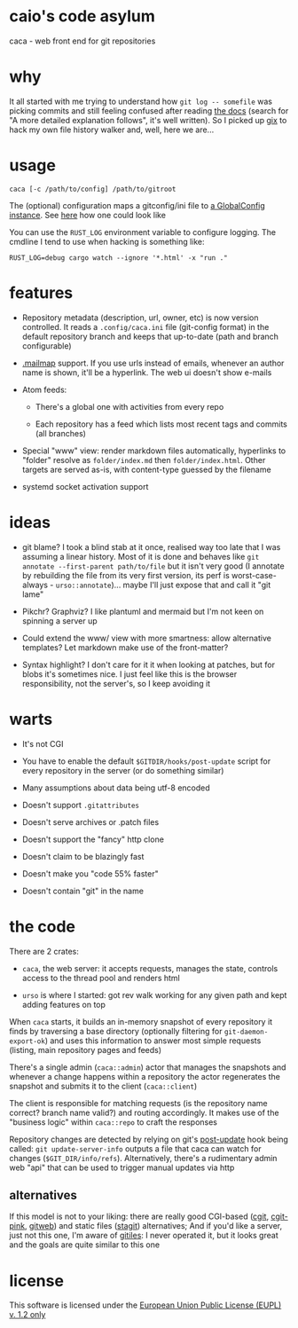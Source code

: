 # caio's code asylum

caca - web front end for git repositories

# why

It all started with me trying to understand how `git log -- somefile`
was picking commits and still feeling confused after reading
[the docs][docs] (search for "A more detailed explanation follows", it's
well written). So I picked up [gix][] to hack my own file history walker
and, well, here we are...

[docs]: https://www.git-scm.com/docs/git-log
[gix]: https://github.com/Byron/gitoxide

# usage

    caca [-c /path/to/config] /path/to/gitroot

The (optional) configuration maps a gitconfig/ini file to [a GlobalConfig
instance](caca/src/config.rs#L13). See [here](caca/src/config.rs#L448) how
one could look like

You can use the `RUST_LOG` environment variable to configure logging.
The cmdline I tend to use when hacking is something like:

    RUST_LOG=debug cargo watch --ignore '*.html' -x "run ."

# features

- Repository metadata (description, url, owner, etc) is now version
  controlled. It reads a `.config/caca.ini` file (git-config format)
  in the default repository branch and keeps that up-to-date
  (path and branch configurable)

- [.mailmap](https://git-scm.com/docs/gitmailmap) support. If you
  use urls instead of emails, whenever an author name is shown,
  it'll be a hyperlink. The web ui doesn't show e-mails

- Atom feeds:

  - There's a global one with activities from every repo

  - Each repository has a feed which lists most recent
    tags and commits (all branches)

- Special "www" view: render markdown files automatically, hyperlinks
  to "folder" resolve as `folder/index.md` then `folder/index.html`.
  Other targets are served as-is, with content-type guessed by the
  filename

- systemd socket activation support

# ideas

- git blame? I took a blind stab at it once, realised way too late that
  I was assuming a linear history. Most of it is done and behaves like
   `git annotate --first-parent path/to/file` but it isn't very good
  (I annotate by rebuilding the file from its very first version, its
  perf is worst-case-always - `urso::annotate`)... maybe I'll just
  expose that and call it "git lame"

- Pikchr? Graphviz? I like plantuml and mermaid but I'm not keen on
  spinning a server up

- Could extend the www/ view with more smartness: allow alternative
  templates? Let markdown make use of the front-matter?

- Syntax highlight? I don't care for it it when looking at patches, but
  for blobs it's sometimes nice. I just feel like this is the browser
  responsibility, not the server's, so I keep avoiding it
  
# warts

- It's not CGI

- You have to enable the default `$GITDIR/hooks/post-update` script
  for every repository in the server (or do something similar)

- Many assumptions about data being utf-8 encoded

- Doesn't support `.gitattributes`

- Doesn't serve archives or .patch files

- Doesn't support the "fancy" http clone

- Doesn't claim to be blazingly fast

- Doesn't make you "code 55% faster"

- Doesn't contain "git" in the name


# the code

There are 2 crates:

- `caca`, the web server: it accepts requests, manages the state,
  controls access to the thread pool and renders html

- `urso` is where I started: got rev walk working for any given path
  and kept adding features on top

When `caca` starts, it builds an in-memory snapshot of every repository
it finds by traversing a base directory (optionally filtering for
`git-daemon-export-ok`) and uses this information to answer most
simple requests (listing, main repository pages and feeds)

There's a single admin (`caca::admin`) actor that manages the snapshots
and whenever a change happens within a repository the actor regenerates
the snapshot and submits it to the client (`caca::client`)

The client is responsible for matching requests (is the repository name
correct? branch name valid?) and routing accordingly. It makes use of
the "business logic" within `caca::repo` to craft the responses

Repository changes are detected by relying on git's [post-update][pu]
hook being called: `git update-server-info` outputs a file that caca
can watch for changes (`$GIT_DIR/info/refs`). Alternatively, there's
a rudimentary admin web "api" that can be used to trigger manual
updates via http

[pu]: https://git-scm.com/docs/githooks#post-update

## alternatives

If this model is not to your liking: there are really good CGI-based
([cgit][], [cgit-pink][], [gitweb][]) and static files ([stagit][])
alternatives; And if you'd like a server, just not this one, I'm
aware of [gitiles][]: I never operated it, but it looks great and the
goals are quite similar to this one

[cgit]: https://git.zx2c4.com/cgit/about/
[cgit-pink]: https://git.causal.agency/cgit-pink/about/
[gitweb]: https://git-scm.com/docs/gitweb
[stagit]: https://codemadness.org/stagit.html
[gitiles]: https://gerrit.googlesource.com/gitiles/

# license

This software is licensed under the [European Union Public License
(EUPL) v. 1.2 only][EUPL-1.2]

[EUPL-1.2]: https://joinup.ec.europa.eu/collection/eupl/eupl-text-eupl-12 
